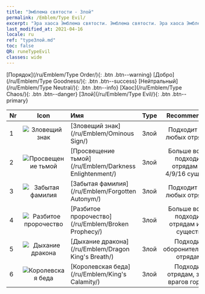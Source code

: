 ```yaml
---
title: "Эмблема святости - Злой"
permalink: /Emblem/Type Evil/
excerpt: "Эра хаоса Эмблема святости. Эмблема святости. Эра хаоса Эмблема святости Злой. Эра хаоса Злой"
last_modified_at: 2021-04-16
locale: ru
ref: "typeЗлой.md"
toc: false
QR: runeTypeEvil
classes: wide
---
```


  [Порядок](/ru/Emblem/Type Order/){: .btn .btn--warning}   [Добро](/ru/Emblem/Type Goodness/){: .btn .btn--success}   [Нейтральный](/ru/Emblem/Type Neutral/){: .btn .btn--info}   [Хаос](/ru/Emblem/Type Chaos/){: .btn .btn--danger}   [Злой](/ru/Emblem/Type Evil/){: .btn .btn--primary} 

  |  Nr  | Icon |             Имя            |    Type    |   Recommended   |
  |:-----|:--:|:----------------------------|:-----------|:---------------:|
  | 1 | ![Зловещий знак](/images/r/rune_icon_504.png) | [Зловещий знак](/ru/Emblem/Ominous Sign/) | Злой | Подходит для любых отрядов | 
  | 2 | ![Просвещение тьмой](/images/r/rune_icon_506.png) | [Просвещение тьмой](/ru/Emblem/Darkness Enlightenment/) | Злой | Больше всего подходит отрядам из 4/9/16 существ | 
  | 3 | ![Забытая фамилия](/images/r/rune_icon_501.png) | [Забытая фамилия](/ru/Emblem/Forgotten Autonym/) | Злой | Подходит для любых отрядов | 
  | 4 | ![Разбитое пророчество](/images/r/rune_icon_503.png) | [Разбитое пророчество](/ru/Emblem/Broken Prophecy/) | Злой | Больше всего подходит отрядам из 9 существ | 
  | 5 | ![Дыхание дракона](/images/r/rune_icon_505.png) | [Дыхание дракона](/ru/Emblem/Dragon King's Breath/) | Злой | Подходит оборонительным отрядам | 
  | 6 | ![Королевская беда](/images/r/rune_icon_502.png) | [Королевская беда](/ru/Emblem/King's Calamity/) | Злой | Подходит отрядам, заст. врагов гореть | 

